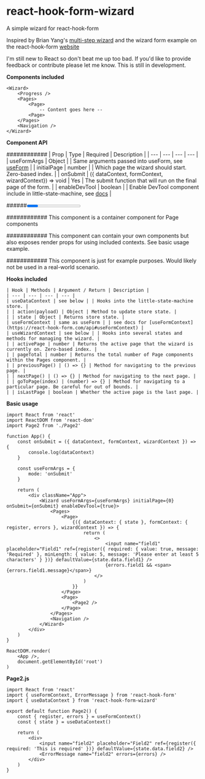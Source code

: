 # react-hook-form-wizard

A simple wizard for react-hook-form

Inspired by Brian Yang's [multi-step wizard](https://github.com/brianyang/react-hooks-multi-step-wizard) and the wizard form example on the react-hook-form [website](https://react-hook-form.com/advanced-usage#WizardFormFunnel)

I'm still new to React so don't beat me up too bad.
If you'd like to provide feedback or contribute please let me know.
This is still in development.

**Components included**

```
<Wizard>
    <Progress />
    <Pages>
        <Page>
            -- Content goes here --
        <Page>
    </Pages>
    <Navigation />
</Wizard>
```

**Component API**

######<Wizard>######
| Prop | Type | Required | Description |
| --- | --- | --- | --- |
| useFormArgs | Object | | Same arguments passed into useForm, see [useForm](https://react-hook-form.com/api#useForm) |
| initialPage | number | | Which page the wizard should start. Zero-based index. |
| onSubmit | ({ dataContext, formContext, wizardContext}) => void | Yes | The submit function that will run on the final page of the form. |
| enableDevTool | boolean | | Enable DevTool component include in little-state-machine, see [docs](https://github.com/bluebill1049/little-state-machine#-example) |

######<Progress>######
This component is just for example purposes. Would likely not be used in a real-world scenario.

######<Pages>######
This component is a container component for Page components

######<Page>######
This component can contain your own components but also exposes render props for using included contexts. See basic usage example.

######<Navigation>######
This component is just for example purposes. Would likely not be used in a real-world scenario.

**Hooks included**

```
| Hook | Methods | Argument / Return | Description |
| --- | --- | --- | --- |
| useDataContext | see below | | Hooks into the little-state-machine store. |
| | action(payload) | Object | Method to update store state. |
| | state | Object | Returns store state. |
| useFormContext | same as useForm | | see docs for [useFormContext](https://react-hook-form.com/api#useFormContext) |
| useWizardContext | see below | | Hooks into several states and methods for managing the wizard. |
| | activePage | number | Returns the active page that the wizard is currently on. Zero-based index. |
| | pageTotal | number | Returns the total number of Page components within the Pages component. |
| | previousPage() | () => {} | Method for navigating to the previous page. |
| | nextPage() | () => {} | Method for navigating to the next page. |
| | goToPage(index) | (number) => {} | Method for navigating to a particular page. Be careful for out of bounds. |
| | isLastPage | boolean | Whether the active page is the last page. |
```

**Basic usage**

```
import React from 'react'
import ReactDOM from 'react-dom'
import Page2 from './Page2'

function App() {
    const onSubmit = ({ dataContext, formContext, wizardContext }) => {
        console.log(dataContext)
    }

    const useFormArgs = {
        mode: 'onSubmit'
    }

    return (
        <div className="App">
            <Wizard useFormArgs={useFormArgs} initialPage={0} onSubmit={onSubmit} enableDevTool={true}>
                <Pages>
                    <Page>
                        {({ dataContext: { state }, formContext: { register, errors }, wizardContext }) => {
                            return (
                                <>
                                    <input name="field1" placeholder="Field1" ref={register({ required: { value: true, message: 'Required' }, minLength: { value: 5, message: 'Please enter at least 5 characters' } })} defaultValue={state.data.field1} />
                                    {errors.field1 && <span>{errors.field1.message}</span>}
                                </>
                            )
                        }}
                    </Page>
                    <Page>
                        <Page2 />
                    </Page>
                </Pages>
                <Navigation />
            </Wizard>
        </div>
    )
}

ReactDOM.render(
    <App />,
    document.getElementById('root')
)

```

**Page2.js**

```
import React from 'react'
import { useFormContext, ErrorMessage } from 'react-hook-form'
import { useDataContext } from 'react-hook-form-wizard'

export default function Page2() {
    const { register, errors } = useFormContext()
    const { state } = useDataContext()

    return (
        <div>
            <input name="field2" placeholder="Field2" ref={register({ required: 'This is required' })} defaultValue={state.data.field2} />
            <ErrorMessage name="field2" errors={errors} />
        </div>
    )
}
```
